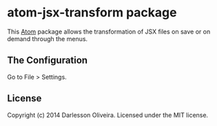 # atom-jsx-transform package

This [Atom](https://atom.io/) package allows the transformation of JSX files on save or on demand through the menus.

## The Configuration

Go to File > Settings.

## License
Copyright (c) 2014 Darlesson Oliveira. Licensed under the MIT license.
